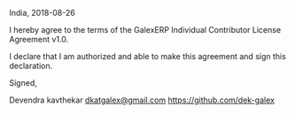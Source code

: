 India, 2018-08-26

I hereby agree to the terms of the GalexERP Individual Contributor License
Agreement v1.0.

I declare that I am authorized and able to make this agreement and sign this
declaration.

Signed,

Devendra kavthekar dkatgalex@gmail.com https://github.com/dek-galex
